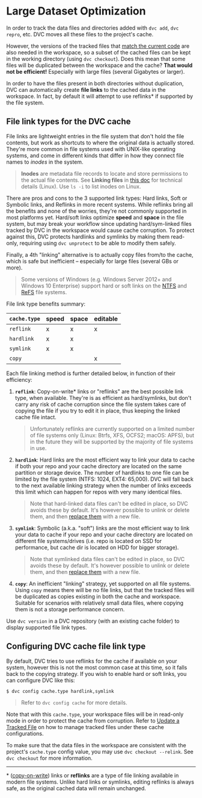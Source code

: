 # Large Dataset Optimization

In order to track the data files and directories added with `dvc add`,
`dvc repro`, etc. DVC moves all these files to the project's <abbr>cache</abbr>.

However, the versions of the tracked files that
[match the current code](/doc/user-guide/project-structure) are also needed in
the <abbr>workspace</abbr>, so a subset of the cached files can be kept in the
working directory (using `dvc checkout`). Does this mean that some files will be
duplicated between the workspace and the cache? **That would not be efficient!**
Especially with large files (several Gigabytes or larger).

In order to have the files present in both directories without duplication, DVC
can automatically create **file links** to the cached data in the workspace. In
fact, by default it will attempt to use reflinks\* if supported by the file
system.

## File link types for the DVC cache

File links are lightweight entries in the file system that don't hold the file
contents, but work as shortcuts to where the original data is actually stored.
They're more common in file systems used with UNIX-like operating systems, and
come in different kinds that differ in how they connect file names to _inodes_
in the system.

> **Inodes** are metadata file records to locate and store permissions to the
> actual file contents. See **Linking files** in
> [this doc](https://devconnected.com/understanding-hard-and-soft-links-on-linux)
> for technical details (Linux). Use `ls -i` to list inodes on Linux.

There are pros and cons to the 3 supported link types: Hard links, Soft or
Symbolic links, and Reflinks in more recent systems. While reflinks bring all
the benefits and none of the worries, they're not commonly supported in most
platforms yet. Hard/soft links optimize **speed** and **space** in the file
system, but may break your workflow since updating hard/sym-linked files tracked
by DVC in the <abbr>workspace</abbr> would cause <abbr>cache</abbr> corruption.
To protect against this, DVC protects hardlinks and symlinks by making them
read-only, requiring using `dvc unprotect` to be able to modify them safely.

Finally, a 4th "linking" alternative is to actually copy files from/to the
cache, which is safe but inefficient – especially for large files (several GBs
or more).

> Some versions of Windows (e.g. Windows Server 2012+ and Windows 10 Enterprise)
> support hard or soft links on the
> [NTFS](https://support.microsoft.com/en-us/help/100108/overview-of-fat-hpfs-and-ntfs-file-systems)
> and
> [ReFS](https://docs.microsoft.com/en-us/windows-server/storage/refs/refs-overview)
> file systems.

File link type benefits summary:

| `cache.type` | speed | space | editable |
| ------------ | ----- | ----- | -------- |
| `reflink`    | x     | x     | x        |
| `hardlink`   | x     | x     |          |
| `symlink`    | x     | x     |          |
| `copy`       |       |       | x        |

Each file linking method is further detailed below, in function of their
efficiency:

1. **`reflink`**: Copy-on-write\* links or "reflinks" are the best possible link
   type, when available. They're is as efficient as hard/symlinks, but don't
   carry any risk of cache corruption since the file system takes care of
   copying the file if you try to edit it in place, thus keeping the linked
   cache file intact.

   > Unfortunately reflinks are currently supported on a limited number of file
   > systems only (Linux: Btrfs, XFS, OCFS2; macOS: APFS), but in the future
   > they will be supported by the majority of file systems in use.

2. **`hardlink`**: Hard links are the most efficient way to link your data to
   cache if both your repo and your cache directory are located on the same
   partition or storage device. The number of hardlinks to one file can be
   limited by the file system (NTFS: 1024, EXT4: 65,000). DVC will fall back to
   the next available linking strategy when the number of links exceeds this
   limit which can happen for repos with very many identical files.

   > Note that hard-linked data files can't be edited in place, so DVC avoids
   > these by default. It's however possible to unlink or delete them, and then
   > [replace them] with a new file.

3. **`symlink`**: Symbolic (a.k.a. "soft") links are the most efficient way to
   link your data to cache if your repo and your cache directory are located on
   different file systems/drives (i.e. repo is located on SSD for performance,
   but cache dir is located on HDD for bigger storage).

   > Note that symlinked data files can't be edited in place, so DVC avoids
   > these by default. It's however possible to unlink or delete them, and then
   > [replace them] with a new file.

4. **`copy`**: An inefficient "linking" strategy, yet supported on all file
   systems. Using `copy` means there will be no file links, but that the tracked
   files will be duplicated as copies existing in both the cache and
   <abbr>workspace</abbr>. Suitable for scenarios with relatively small data
   files, where copying them is not a storage performance concern.

[replace them]: /doc/user-guide/how-to/update-tracked-files

<admon type="tip">   

Use `dvc version` in a DVC repository (with an existing cache folder) to display
supported file link types.

</admon>

## Configuring DVC cache file link type

By default, DVC tries to use reflinks for the <abbr>cache</abbr> if available on
your system, however this is not the most common case at this time, so it falls
back to the copying strategy. If you wish to enable hard or soft links, you can
configure DVC like this:

```cli
$ dvc config cache.type hardlink,symlink
```

> Refer to `dvc config cache` for more details.

Note that with this `cache.type`, your workspace files will be in read-only mode
in order to protect the cache from corruption. Refer to
[Update a Tracked File](/doc/user-guide/how-to/update-tracked-files) on how to
manage tracked files under these cache configurations.

To make sure that the data files in the workspace are consistent with the
<abbr>project</abbr>'s `cache.type` config value, you may use
`dvc checkout --relink`. See `dvc checkout` for more information.

---

<admon>
   
\* ([copy-on-write](https://en.wikipedia.org/wiki/Copy-on-write)) links or
**reflinks** are a type of file linking available in modern file systems. Unlike
hard links or symlinks, editing reflinks is always safe, as the original
<abbr>cached</abbr> data will remain unchanged.

</admon>
